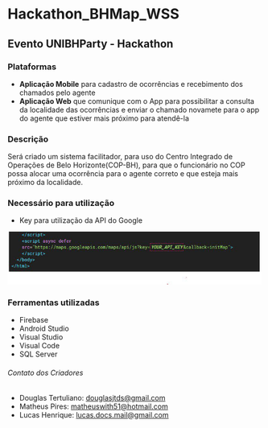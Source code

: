 # Hackathon_BHMap_WSS
## Evento UNIBHParty - Hackathon

### Plataformas
- **Aplicação Mobile** para cadastro de ocorrências e recebimento dos chamados pelo agente
- **Aplicação Web** que comunique com o App para possibilitar a consulta da localidade das ocorrências e enviar o chamado novamete para o app do agente que estiver mais próximo para atendê-la

### Descrição
<p>
    Será criado um sistema facilitador, para uso do Centro Integrado de Operações de Belo Horizonte(COP-BH), para que o funcionário no COP possa alocar uma ocorrência para o agente correto e que esteja mais próximo da localidade.
</p>

### Necessário para utilização
- Key para utilização da API do Google
<img src="keyAPI_Google.jpg" title="Gramática Corrigida">

### Ferramentas utilizadas
- Firebase
- Android Studio
- Visual Studio
- Visual Code
- SQL Server

###### Contato dos Criadores
- Douglas Tertuliano: <douglasjtds@gmail.com>
- Matheus Pires: <matheuswith51@hotmail.com>
- Lucas Henrique: <lucas.docs.mail@gmail.com>
